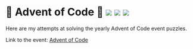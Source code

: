 # 🎄 Advent of Code 🎄 ![](https://img.shields.io/badge/day%20📅-10-blue) ![](https://img.shields.io/badge/stars%20⭐-8-yellow) ![](https://img.shields.io/badge/days%20completed-4-red)

Here are my attempts at solving the yearly Advent of Code event puzzles.

Link to the event: [Advent of Code](https://adventofcode.com/)
